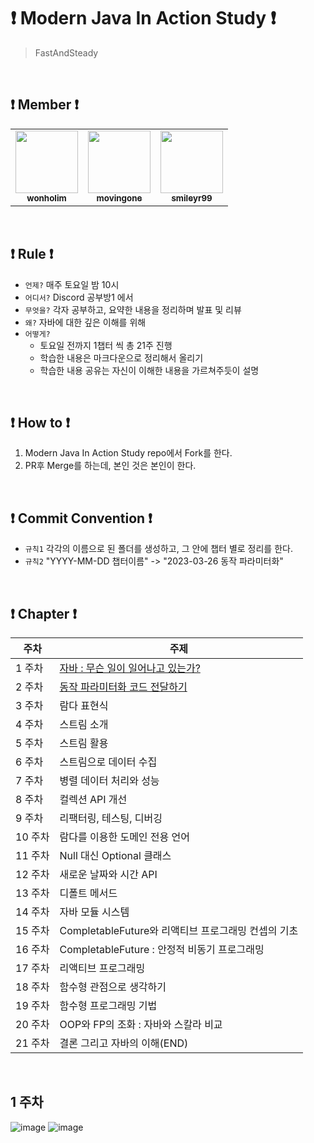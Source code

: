 # ❗️ Modern Java In Action Study ❗️
> FastAndSteady  

<br/>
  
## ❗️ Member ❗️

<table>
  <tr>
    <td align="center"><a href="https://github.com/wonholim"><img src="https://github.com/wonholim.png" width="100px;" alt=""/><br /><sub><b>wonholim</b></sub></a><br /></td>
    <td align="center"><a href="https://github.com/movingone"><img src="https://github.com/movingone.png" width="100px;" alt=""/><br /><sub><b>movingone</b></sub></a><br /></td>
    <td align="center"><a href="https://github.com/smileyr99"><img src="https://github.com/smileyr99.png" width="100px;" alt=""/><br /><sub><b>smileyr99</b></sub></a><br /></td>
  </tr>
</table>

<br/> 

## ❗️ Rule ❗️
- `언제?` 매주 토요일 밤 10시
- `어디서?` Discord 공부방1 에서
- `무엇을?` 각자 공부하고, 요약한 내용을 정리하며 발표 및 리뷰
- `왜?` 자바에 대한 깊은 이해를 위해   
- `어떻게?` 
  - 토요일 전까지 1챕터 씩 총 21주 진행
  - 학습한 내용은 마크다운으로 정리해서 올리기
  - 학습한 내용 공유는 자신이 이해한 내용을 가르쳐주듯이 설명
  
<br/>

## ❗️ How to ❗️

1. Modern Java In Action Study repo에서 Fork를 한다.
2. PR후 Merge를 하는데, 본인 것은 본인이 한다.

<br/>

## ❗️ Commit Convention ❗️
- `규칙1` 각각의 이름으로 된 폴더를 생성하고, 그 안에 챕터 별로 정리를 한다.
- `규칙2` "YYYY-MM-DD 챕터이름" -> "2023-03-26 동작 파라미터화"


<br/>

## ❗️ Chapter ❗️ 

| 주차    | 주제                              |
| ------ | -------------------------------- |
| 1 주차  | [자바 : 무슨 일이 일어나고 있는가?](https://github.com/JAVA-STUDY-FAST-AND-STEADY/ModernJavaInAction/blob/main/%EC%9E%84%EC%9B%90%ED%98%B8/1%EC%9E%A5%20%EC%9E%90%EB%B0%94%20%3A%20%EB%AC%B4%EC%8A%A8%EC%9D%BC%EC%9D%B4%20%EC%9D%BC%EC%96%B4%EB%82%98%EA%B3%A0%20%EC%9E%88%EB%8A%94%EA%B0%80%3F.md)      |
| 2 주차  | [동작 파라미터화 코드 전달하기](https://github.com/JAVA-STUDY-FAST-AND-STEADY/ModernJavaInAction/blob/main/%EC%9E%84%EC%9B%90%ED%98%B8/2%EC%9E%A5%20%EB%8F%99%EC%9E%91%20%ED%8C%8C%EB%9D%BC%EB%AF%B8%ED%84%B0%ED%99%94%20%EC%BD%94%EB%93%9C%20%EC%A0%84%EB%8B%AC%ED%95%98%EA%B8%B0.md)           |
| 3 주차  | 람다 표현식                         |
| 4 주차  | 스트림 소개                         |
| 5 주차  | 스트림 활용                         |
| 6 주차  | 스트림으로 데이터 수집                 |
| 7 주차  | 병렬 데이터 처리와 성능                |
| 8 주차  | 컬렉션 API 개선                     |
| 9 주차  | 리팩터링, 테스팅, 디버깅               |
| 10 주차 | 람다를 이용한 도메인 전용 언어           |
| 11 주차 | Null 대신 Optional 클래스           |
| 12 주차 | 새로운 날짜와 시간 API                |
| 13 주차 | 디폴트 메서드                        |
| 14 주차 | 자바 모듈 시스템                     |
| 15 주차 | CompletableFuture와 리액티브 프로그래밍 컨셉의 기초 |
| 16 주차 | CompletableFuture : 안정적 비동기 프로그래밍 |
| 17 주차 | 리액티브 프로그래밍                    |
| 18 주차 | 함수형 관점으로 생각하기                |
| 19 주차 | 함수형 프로그래밍 기법                  |
| 20 주차 | OOP와 FP의 조화 : 자바와 스칼라 비교     |
| 21 주차 | 결론 그리고 자바의 이해(END)            |

<br/>   

## **1 주차**
![image](https://user-images.githubusercontent.com/56383948/230730208-958c8a0a-7ac7-4ec2-b69e-ffdd31ae6fc1.png)
![image](https://user-images.githubusercontent.com/56383948/232230634-ccddcdb9-2d5b-4fc9-b890-fcdc2333824a.png)

